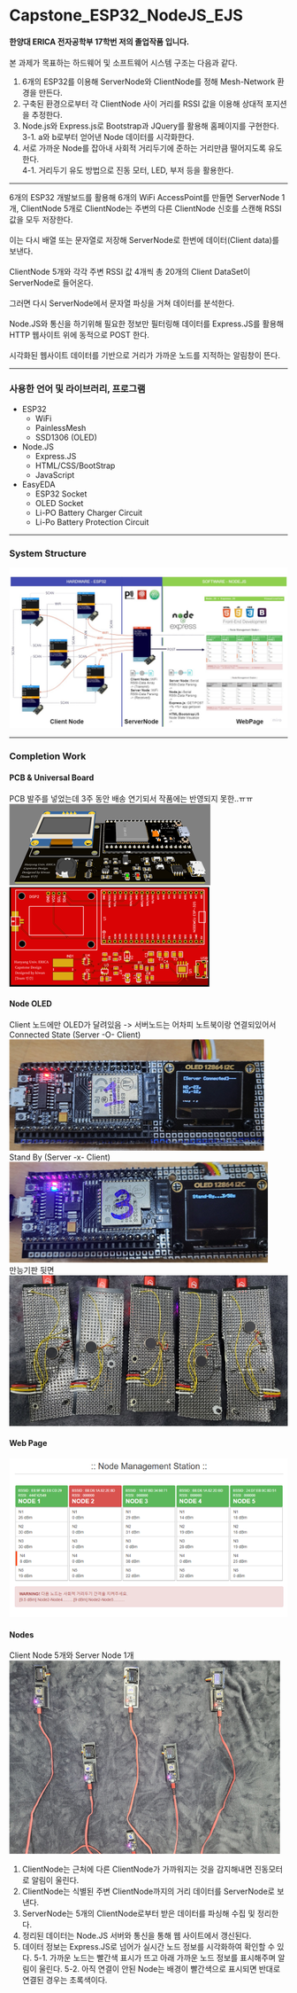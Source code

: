 # Capstone_ESP32_NodeJS_EJS
#### 한양대 ERICA 전자공학부 17학번 저의 졸업작품 입니다.

본 과제가 목표하는 하드웨어 및 소프트웨어 시스템 구조는 다음과 같다. 
  1. 6개의 ESP32를 이용해 ServerNode와 ClientNode를 정해 Mesh-Network 환경을 만든다. 
  2. 구축된 환경으로부터 각 ClientNode 사이 거리를 RSSI 값을 이용해 상대적 포지션을 추정한다.
  3. Node.js와 Express.js로 Bootstrap과 JQuery를 활용해 홈페이지를 구현한다.<br>
      3-1. a와 b로부터 얻어낸 Node 데이터를 시각화한다.
  4. 서로 가까운 Node를 잡아내 사회적 거리두기에 준하는 거리만큼 떨어지도록 유도한다. <br>
      4-1. 거리두기 유도 방법으로 진동 모터, LED, 부저 등을 활용한다.
 ---
 
 6개의 ESP32 개발보드를 활용해 6개의 WiFi AccessPoint를 만들면 ServerNode 1개, ClientNode 5개로 ClientNode는 주변의 다른 ClientNode 신호를 스캔해 RSSI값을 모두 저장한다.  <br>
 <br>이는 다시 배열 또는 문자열로 저장해 ServerNode로 한번에 데이터(Client data)를 보낸다.  <br>
 <br>ClientNode 5개와 각각 주변 RSSI 값 4개씩 총 20개의 Client DataSet이 ServerNode로 들어온다. <br>
 <br>그러면 다시 ServerNode에서 문자열 파싱을 거쳐 데이터를 분석한다.  <br>
 <br>Node.JS와 통신을 하기위해 필요한 정보만 필터링해 데이터를 Express.JS를 활용해 HTTP 웹사이트 위에 동적으로 POST 한다.  <br>
 <br>시각화된 웹사이트 데이터를 기반으로 거리가 가까운 노드를 지적하는 알림창이 뜬다. <br>

--- 
### 사용한 언어 및 라이브러리, 프로그램
* ESP32
  * WiFi
  * PainlessMesh
  * SSD1306 (OLED)
* Node.JS
  * Express.JS
  * HTML/CSS/BootStrap
  * JavaScript
* EasyEDA
  * ESP32 Socket
  * OLED Socket
  * Li-PO Battery Charger Circuit
  * Li-Po Battery Protection Circuit


---
### System Structure
<img src="img/UML Diagram.jpg">

---
### Completion Work

#### PCB & Universal Board 
PCB 발주를 넣었는데 3주 동안 배송 연기되서 작품에는 반영되지 못한..ㅠㅠ
<img src="img/pcb1.png"><br>
<img src="img/pcb2.png">
<br>

#### Node OLED
Client 노드에만 OLED가 달려있음 -> 서버노드는 어차피 노트북이랑 연결되있어서<br>
Connected State (Server -O- Client)<br>
<img src="img/connected.png"><br>
Stand By (Server -x- Client)<br>
<img src="img/standby.png"><br>
만능기판 뒷면
<img src="img/back.png">

#### Web Page
<img src="img/webpage.png">
<br>

#### Nodes
Client Node 5개와 Server Node 1개<br>
<img src="img/nodecomm.png">

1. ClientNode는 근처에 다른 ClientNode가 가까워지는 것을 감지해내면 진동모터로 알림이 울린다.
2. ClientNode는 식별된 주변 ClientNode까지의 거리 데이터를 ServerNode로 보낸다.
3. ServerNode는 5개의 ClientNode로부터 받은 데이터를 파싱해 수집 및 정리한다.
4. 정리된 데이터는 Node.JS 서버와 통신을 통해 웹 사이트에서 갱신된다.
5. 데이터 정보는 Express.JS로 넘어가 실시간 노드 정보를 시각화하여 확인할 수 있다.
 5-1. 가까운 노드는 빨간색 표시가 뜨고 아래 가까운 노드 정보를 표시해주며 알림이 울린다.
 5-2. 아직 연결이 안된 Node는 배경이 빨간색으로 표시되면 반대로 연결된 경우는 초록색이다.
          
          
          
